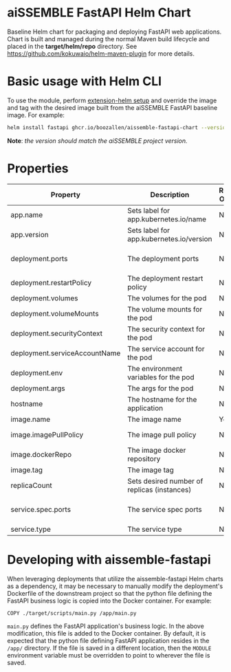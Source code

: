 # aiSSEMBLE FastAPI Helm Chart
Baseline Helm chart for packaging and deploying FastAPI web applications. Chart is built and managed during the normal Maven build lifecycle and placed in the **target/helm/repo** directory. See https://github.com/kokuwaio/helm-maven-plugin for more details. 

# Basic usage with Helm CLI
To use the module, perform [extension-helm setup](../README.md#leveraging-extensions-helm) and override the image and tag with the desired image built from the aiSSEMBLE FastAPI baseline image. For example:
```bash
helm install fastapi ghcr.io/boozallen/aissemble-fastapi-chart --version <AISSEMBLE-VERSION>
```
**Note**: *the version should match the aiSSEMBLE project version.*

# Properties
| Property                      | Description                                 | Required Override | Default                                                                     |
|-------------------------------|---------------------------------------------|-------------------|-----------------------------------------------------------------------------|
| app.name                      | Sets label for app.kubernetes.io/name       | No                | Chart.Name                                                                  |
| app.version                   | Sets label for app.kubernetes.io/version    | No                | Chart.AppVersion (aiSSEMBLE project version)                                |
| deployment.ports              | The deployment ports                        | No                | - name: http <br/>&emsp;&emsp;containerPort: 8080 <br/>&emsp; protocol: TCP |
| deployment.restartPolicy      | The deployment restart policy               | No                | Always                                                                      |
| deployment.volumes            | The volumes for the pod                     | No                | None                                                                        |
| deployment.volumeMounts       | The volume mounts for the pod               | No                | None                                                                        |
| deployment.securityContext    | The security context for the pod            | No                | None                                                                        |
| deployment.serviceAccountName | The service account for the pod             | No                | Default user in the cluster namespace                                       |
| deployment.env                | The environment variables for the pod       | No                | None                                                                        |
| deployment.args               | The args for the pod                        | No                | None                                                                        |
| hostname                      | The hostname for the application            | No                | fastapi                                                                     |
| image.name                    | The image name                              | Yes               | boozallen/aissemble-fastapi                                                 |
| image.imagePullPolicy         | The image pull policy                       | No                | Always (ensures local docker image is pulled, rather than from Nexus repo)  |
| image.dockerRepo              | The image docker repository                 | No                | NB: OSS: UPDATE_WITH_DEFAULT_DOCKER_REPOSITORY_HERE                         |
| image.tag                     | The image tag                               | No                | Chart.AppVersion                                                            |
| replicaCount                  | Sets desired number of replicas (instances) | No                | 1                                                                           |
| service.spec.ports            | The service spec ports                      | No                | - name: http <br/>&emsp;&emsp;port: 8080 <br/>&emsp; targetPort: 80         |
| service.type                  | The service type                            | No                | ClusterIP                                                                   |

# Developing with aissemble-fastapi
When leveraging deployments that utilize the aissemble-fastapi Helm charts as a dependency, it may be necessary to manually modify the deployment's Dockerfile of the downstream project so that the python file defining the FastAPI business logic is copied into the Docker container. For example:

```Docker
COPY ./target/scripts/main.py /app/main.py
```

`main.py` defines the FastAPI application's business logic. In the above modification, this file is added to the Docker container. By default, it is expected that the python file defining FastAPI application resides in the `/app/` directory. If the file is saved in a different location, then the `MODULE` environment variable must be overridden to point to wherever the file is saved.